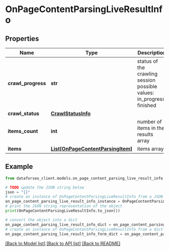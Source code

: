 # OnPageContentParsingLiveResultInfo


## Properties

Name | Type | Description | Notes
------------ | ------------- | ------------- | -------------
**crawl_progress** | **str** | status of the crawling session possible values: in_progress, finished | [optional] 
**crawl_status** | [**CrawlStatusInfo**](CrawlStatusInfo.md) |  | [optional] 
**items_count** | **int** | number of items in the results array | [optional] 
**items** | [**List[OnPageContentParsingItem]**](OnPageContentParsingItem.md) | items array | [optional] 

## Example

```python
from dataforseo_client.models.on_page_content_parsing_live_result_info import OnPageContentParsingLiveResultInfo

# TODO update the JSON string below
json = "{}"
# create an instance of OnPageContentParsingLiveResultInfo from a JSON string
on_page_content_parsing_live_result_info_instance = OnPageContentParsingLiveResultInfo.from_json(json)
# print the JSON string representation of the object
print(OnPageContentParsingLiveResultInfo.to_json())

# convert the object into a dict
on_page_content_parsing_live_result_info_dict = on_page_content_parsing_live_result_info_instance.to_dict()
# create an instance of OnPageContentParsingLiveResultInfo from a dict
on_page_content_parsing_live_result_info_form_dict = on_page_content_parsing_live_result_info.from_dict(on_page_content_parsing_live_result_info_dict)
```
[[Back to Model list]](../README.md#documentation-for-models) [[Back to API list]](../README.md#documentation-for-api-endpoints) [[Back to README]](../README.md)


